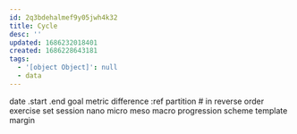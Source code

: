 ```yaml
---
id: 2q3bdehalmef9y05jwh4k32
title: Cycle
desc: ''
updated: 1686232018401
created: 1686228643181
tags:
  - '[object Object]': null
  - data
---
```


date
  <date>.start
  <date>.end
goal
  metric
  difference
  <URI>:ref
partition # in reverse order
  exercise
  set
  session
  nano
  micro
  meso
  macro
progression
  scheme
  template
  margin
